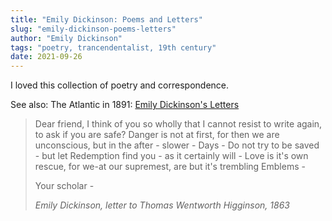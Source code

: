 ```yaml
---
title: "Emily Dickinson: Poems and Letters"
slug: "emily-dickinson-poems-letters"
author: "Emily Dickinson"
tags: "poetry, trancendentalist, 19th century"
date: 2021-09-26
---
```


I loved this collection of poetry and correspondence.

See also: The Atlantic in 1891: [Emily Dickinson's Letters](https://www.theatlantic.com/magazine/archive/1891/10/emily-dickinsons-letters/306524/)

> Dear friend,
> I think of you so wholly that I cannot resist to write again, to ask if you are safe?
> Danger is not at first, for then we are unconscious, but in the after - slower - Days -
> Do not try to be saved - but let Redemption find you - as it certainly will - Love is it's own rescue, for we-at our supremest, are but it's trembling Emblems -
>
> Your scholar -
>
> _Emily Dickinson, letter to Thomas Wentworth Higginson, 1863_

